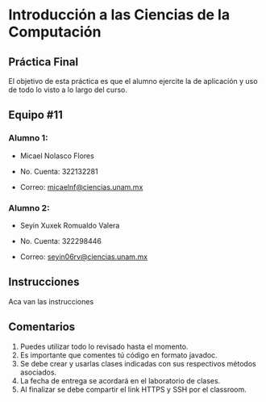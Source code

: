 # Introducción a las Ciencias de la Computación
## Práctica Final
El objetivo de esta práctica es que el alumno ejercite la de aplicación y uso de todo lo visto a lo largo del curso.

## Equipo #11 
### Alumno 1:
* Micael Nolasco Flores

* No. Cuenta: 322132281

* Correo: micaelnf@ciencias.unam.mx

### Alumno 2:
* Seyin Xuxek Romualdo Valera

* No. Cuenta: 322298446

* Correo: seyin06rv@ciencias.unam.mx
  
## Instrucciones
Aca van las instrucciones

## Comentarios
1. Puedes utilizar todo lo revisado hasta el momento.
2. Es importante que comentes tú código en formato javadoc.
3. Se debe crear y usarlas clases indicadas con sus respectivos métodos asociados.
4. La fecha de entrega se acordará en el laboratorio de clases.
5. Al finalizar se debe compartir el link HTTPS y SSH por el classroom.
